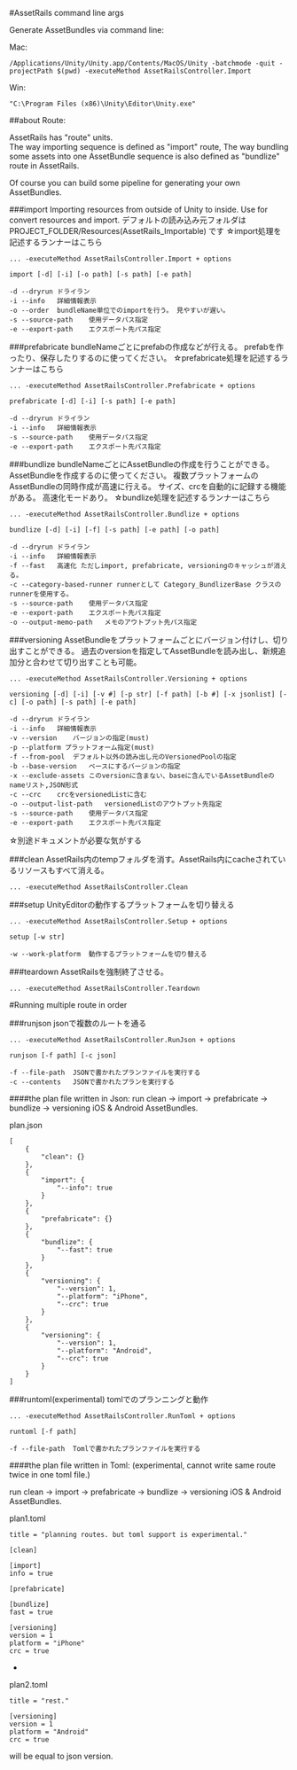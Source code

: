 #AssetRails command line args


Generate AssetBundles via command line:

Mac:

	/Applications/Unity/Unity.app/Contents/MacOS/Unity -batchmode -quit -projectPath $(pwd) -executeMethod AssetRailsController.Import

Win:

	"C:\Program Files (x86)\Unity\Editor\Unity.exe"


##about Route:

AssetRails has "route" units.  
The way importing sequence is defined as "import" route,
The way bundling some assets into one AssetBundle sequence is also defined as "bundlize" route in AssetRails.  

Of course you can build some pipeline for generating your own AssetBundles.




###import
Importing resources from outside of Unity to inside.
Use for convert resources and import.
デフォルトの読み込み元フォルダは PROJECT_FOLDER/Resources(AssetRails_Importable) です
☆import処理を記述するランナーはこちら


	... -executeMethod AssetRailsController.Import + options

	import [-d] [-i] [-o path] [-s path] [-e path]

	-d --dryrun	ドライラン
	-i --info	詳細情報表示
	-o --order	bundleName単位でのimportを行う。 見やすいが遅い。
	-s --source-path	使用データパス指定
	-e --export-path	エクスポート先パス指定


###prefabricate
bundleNameごとにprefabの作成などが行える。
prefabを作ったり、保存したりするのに使ってください。
☆prefabricate処理を記述するランナーはこちら

	... -executeMethod AssetRailsController.Prefabricate + options

	prefabricate [-d] [-i] [-s path] [-e path]

	-d --dryrun	ドライラン
	-i --info	詳細情報表示
	-s --source-path	使用データパス指定
	-e --export-path	エクスポート先パス指定



###bundlize
bundleNameごとにAssetBundleの作成を行うことができる。
AssetBundleを作成するのに使ってください。
複数プラットフォームのAssetBundleの同時作成が高速に行える。
サイズ、crcを自動的に記録する機能がある。
高速化モードあり。
☆bundlize処理を記述するランナーはこちら

	... -executeMethod AssetRailsController.Bundlize + options

	bundlize [-d] [-i] [-f] [-s path] [-e path] [-o path]

	-d --dryrun	ドライラン
	-i --info	詳細情報表示
	-f --fast	高速化 ただしimport, prefabricate, versioningのキャッシュが消える。
	-c --category-based-runner runnerとして Category_BundlizerBase クラスのrunnerを使用する。
	-s --source-path	使用データパス指定
	-e --export-path	エクスポート先パス指定
	-o --output-memo-path	メモのアウトプット先パス指定


###versioning
AssetBundleをプラットフォームごとにバージョン付けし、切り出すことができる。
過去のversionを指定してAssetBundleを読み出し、新規追加分と合わせて切り出すことも可能。

	... -executeMethod AssetRailsController.Versioning + options

	versioning [-d] [-i] [-v #] [-p str] [-f path] [-b #] [-x jsonlist] [-c] [-o path] [-s path] [-e path]

	-d --dryrun	ドライラン
	-i --info	詳細情報表示
	-v --version	バージョンの指定(must)
	-p --platform プラットフォーム指定(must)
	-f --from-pool	デフォルト以外の読み出し元のVersionedPoolの指定
	-b --base-version	ベースにするバージョンの指定
	-x --exclude-assets	このversionに含まない、baseに含んでいるAssetBundleのnameリスト,JSON形式
	-c --crc	crcをversionedListに含む
	-o --output-list-path	versionedListのアウトプット先指定
	-s --source-path	使用データパス指定
	-e --export-path	エクスポート先パス指定

☆別途ドキュメントが必要な気がする

###clean
AssetRails内のtempフォルダを消す。AssetRails内にcacheされているリソースもすべて消える。

	... -executeMethod AssetRailsController.Clean


###setup
UnityEditorの動作するプラットフォームを切り替える

	... -executeMethod AssetRailsController.Setup + options

	setup [-w str]

	-w --work-platform	動作するプラットフォームを切り替える

###teardown
AssetRailsを強制終了させる。

	... -executeMethod AssetRailsController.Teardown


#Running multiple route in order

###runjson
jsonで複数のルートを通る

	... -executeMethod AssetRailsController.RunJson + options

	runjson [-f path] [-c json]

	-f --file-path	JSONで書かれたプランファイルを実行する
	-c --contents	JSONで書かれたプランを実行する

####the plan file written in Json:
run clean -> import -> prefabricate -> bundlize -> versioning iOS & Android AssetBundles.

plan.json

```
[
    {
        "clean": {}
    },
    {
        "import": {
            "--info": true
        }
    },
    {
        "prefabricate": {}
    },
    {
        "bundlize": {
            "--fast": true
        }
    },
    {
        "versioning": {
            "--version": 1,
            "--platform": "iPhone",
            "--crc": true
        }
    },
    {
        "versioning": {
            "--version": 1,
            "--platform": "Android",
            "--crc": true
        }
    }
]
```


###runtoml(experimental)
tomlでのプランニングと動作

	... -executeMethod AssetRailsController.RunToml + options

	runtoml [-f path]

	-f --file-path	Tomlで書かれたプランファイルを実行する



####the plan file written in Toml: (experimental, cannot write same route twice in one toml file.)

run clean -> import -> prefabricate -> bundlize -> versioning iOS & Android AssetBundles.

plan1.toml

```
title = "planning routes. but toml support is experimental."

[clean]

[import]
info = true

[prefabricate]

[bundlize]
fast = true

[versioning]
version = 1
platform = "iPhone"
crc = true
```

+

plan2.toml

```
title = "rest."

[versioning]
version = 1
platform = "Android"
crc = true
```

will be equal to json version.
